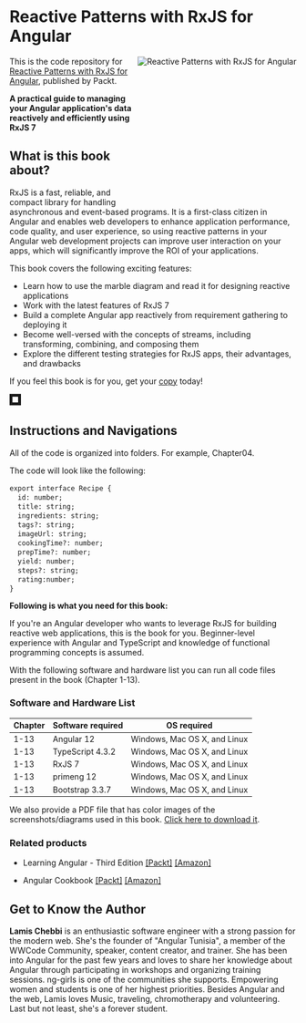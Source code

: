 # Reactive Patterns with RxJS for Angular

<a href="https://www.packtpub.com/product/reactive-patterns-with-rxjs-for-angular/9781801811514?utm_source=github&utm_medium=repository&utm_campaign=9781801811514"><img src="https://static.packt-cdn.com/products/9781801811514/cover/smaller" alt="Reactive Patterns with RxJS for Angular" height="256px" align="right"></a>

This is the code repository for [Reactive Patterns with RxJS for Angular](https://www.packtpub.com/product/reactive-patterns-with-rxjs-for-angular/9781801811514?utm_source=github&utm_medium=repository&utm_campaign=9781801811514), published by Packt.

**A practical guide to managing your Angular application's data reactively and efficiently using RxJS 7**

## What is this book about?
RxJS is a fast, reliable, and compact library for handling asynchronous and event-based programs. It is a first-class citizen in Angular and enables web developers to enhance application performance, code quality, and user experience, so using reactive patterns in your Angular web development projects can improve user interaction on your apps, which will significantly improve the ROI of your applications.

This book covers the following exciting features: 
* Learn how to use the marble diagram and read it for designing reactive applications
* Work with the latest features of RxJS 7
* Build a complete Angular app reactively from requirement gathering to deploying it
* Become well-versed with the concepts of streams, including transforming, combining, and composing them
* Explore the different testing strategies for RxJS apps, their advantages, and drawbacks

If you feel this book is for you, get your [copy](https://www.amazon.com/dp/1801811512) today!

<a href="https://www.packtpub.com/?utm_source=github&utm_medium=banner&utm_campaign=GitHubBanner"><img src="https://raw.githubusercontent.com/PacktPublishing/GitHub/master/GitHub.png" 
alt="https://www.packtpub.com/" border="5" /></a>


## Instructions and Navigations
All of the code is organized into folders. For example, Chapter04.

The code will look like the following:
```
export interface Recipe {
  id: number;
  title: string;
  ingredients: string;
  tags?: string;
  imageUrl: string;
  cookingTime?: number;
  prepTime?: number;
  yield: number;
  steps?: string;
  rating:number;
}
```

**Following is what you need for this book:**

If you're an Angular developer who wants to leverage RxJS for building reactive web applications, this is the book for you. Beginner-level experience with Angular and TypeScript and knowledge of functional programming concepts is assumed.

With the following software and hardware list you can run all code files present in the book (Chapter 1-13).

### Software and Hardware List

| Chapter  | Software required                   | OS required                        |
| -------- | ------------------------------------| -----------------------------------|
| 1-13     | Angular 12                          | Windows, Mac OS X, and Linux       |
| 1-13     | TypeScript 4.3.2                    | Windows, Mac OS X, and Linux       |
| 1-13     | RxJS 7                              | Windows, Mac OS X, and Linux       |
| 1-13     | primeng 12                          | Windows, Mac OS X, and Linux       |
| 1-13     | Bootstrap 3.3.7                     | Windows, Mac OS X, and Linux       |



We also provide a PDF file that has color images of the screenshots/diagrams used in this book. [Click here to download it](https://static.packt-cdn.com/downloads/9781801811514_ColorImages.pdf).


### Related products <Other books you may enjoy>
* Learning Angular - Third Edition [[Packt]](https://www.packtpub.com/product/learning-angular-third-edition/9781839210662?utm_source=github&utm_medium=repository&utm_campaign=9781839210662) [[Amazon]](https://www.amazon.com/dp/1839210664)

* Angular Cookbook [[Packt]](https://www.packtpub.com/product/angular-cookbook/9781838989439?utm_source=github&utm_medium=repository&utm_campaign=9781838989439) [[Amazon]](https://www.amazon.com/dp/1838989439)

## Get to Know the Author
**Lamis Chebbi**
is an enthusiastic software engineer with a strong passion for the modern web. She's the founder of "Angular Tunisia", a member of the WWCode Community, speaker, content creator, and trainer. She has been into Angular for the past few years and loves to share her knowledge about Angular through participating in workshops and organizing training sessions. ng-girls is one of the communities she supports. Empowering women and students is one of her highest priorities. Besides Angular and the web, Lamis loves Music, traveling, chromotherapy and volunteering. Last but not least, she's a forever student.




